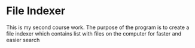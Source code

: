 # File Indexer
 This is my second course work. The purpose of the program is to create a file indexer which contains list with files on the computer for faster and easier search 
